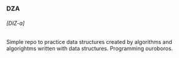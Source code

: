 ### DZA

###### _[DIZ-a]_

Simple repo to practice data structures created by algorithms and algorightms written with data structures. Programming ouroboros.
